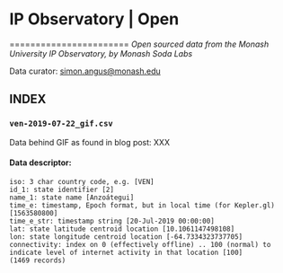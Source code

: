 # IP Observatory | Open
=======================
_Open sourced data from the Monash University IP Observatory, by Monash Soda Labs_

Data curator: simon.angus@monash.edu

## INDEX

### `ven-2019-07-22_gif.csv`
Data behind GIF as found in blog post: XXX

#### Data descriptor:
```
iso: 3 char country code, e.g. [VEN]
id_1: state identifier [2]
name_1: state name [Anzoátegui]
time_e: timestamp, Epoch format, but in local time (for Kepler.gl) [1563580800]
time_e_str: timestamp string [20-Jul-2019 00:00:00]
lat: state latitude centroid location [10.1061147498108]
lon: state longitude centroid location [-64.7334323737705]
connectivity: index on 0 (effectively offline) .. 100 (normal) to indicate level of internet activity in that location [100]
(1469 records)
```